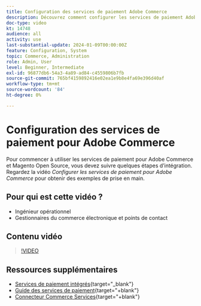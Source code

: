```yaml
---
title: Configuration des services de paiement Adobe Commerce
description: Découvrez comment configurer les services de paiement Adobe Commerce.
doc-type: video
kt: 14748
audience: all
activity: use
last-substantial-update: 2024-01-09T00:00:00Z
feature: Configuration, System
topic: Commerce, Administration
role: Admin, User
level: Beginner, Intermediate
exl-id: 96877db6-54a3-4a89-ad84-c4559806b7fb
source-git-commit: 765bf4159892416e02ea1e9b8e4fa69e396d40af
workflow-type: tm+mt
source-wordcount: '84'
ht-degree: 0%

---
```


# Configuration des services de paiement pour Adobe Commerce

Pour commencer à utiliser les services de paiement pour Adobe Commerce et Magento Open Source, vous devez suivre quelques étapes d’intégration. Regardez la vidéo _Configurer les services de paiement pour Adobe Commerce_ pour obtenir des exemples de prise en main.

## Pour qui est cette vidéo ?

- Ingénieur opérationnel
- Gestionnaires du commerce électronique et points de contact

## Contenu vidéo

>[!VIDEO](https://video.tv.adobe.com/v/3425957?learn=on)

## Ressources supplémentaires

- [Services de paiement intégrés](https://experienceleague.adobe.com/docs/commerce-merchant-services/payment-services/get-started/onboard.html?lang=fr){target="_blank"}
- [Guide des services de paiement](https://experienceleague.adobe.com/docs/commerce-merchant-services/payment-services/guide-overview.html?lang=fr){target="+blank"}
- [Connecteur Commerce Services](https://experienceleague.adobe.com/docs/commerce-merchant-services/user-guides/integration-services/saas.html?lang=fr){target="+blank"}
